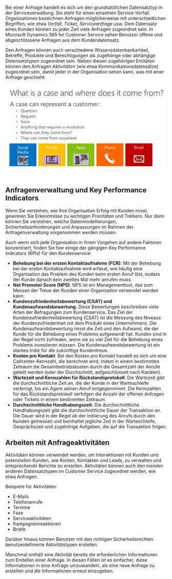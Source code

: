 Bei einer Anfrage handelt es sich um den grundsätzlichen Datensatztyp in der Serviceverwaltung. Sie steht für einen einzelnen Service-Vorfall. Organisationen bezeichnen Anfragen möglicherweise mit unterschiedlichen Begriffen, wie etwa *Vorfall*, *Ticket*, *Serviceanfrage* usw. Dem Datensatz eines Kunden können zu jeder Zeit viele Anfragen zugeordnet sein. In Microsoft Dynamics 365 for Customer Service sehen Benutzer offene und abgeschlossene Anfragen aus dem Kundendatensatz.
 
Den Anfragen können auch verschiedene Wissensdatenbankartikel, Betreffe, Produkte und Berechtigungen als zugehörige oder abhängige *Datensatztypen* zugeordnet sein. Neben diesen zugehörigen Entitäten können den Anfragen *Aktivitäten* (wie etwa Kommunikationsdatensätze) zugeordnet sein, damit jeder in der Organisation sehen kann, was mit einer Anfrage geschieht.

![Der Kunde von heute im Vertrieb, Service und Marketing](../media/cases2.png)

## <a name="case-management-and-key-performance-indicators"></a>Anfragenverwaltung und Key Performance Indicators
Wenn Sie verstehen, wie Ihre Organisation Erfolg mit Kunden misst, gewinnen Sie Erkenntnisse zu wichtigen Prioritäten und Treibern. Nur dann können Sie verstehen, welche Datenmodellierungen, Sicherheitsanforderungen und Anpassungen im Rahmen der Anfragenverwaltung vorgenommen werden müssen.

Auch wenn sich jede Organisation in ihrem Vorgehen auf andere Faktoren konzentriert, finden Sie hier einige der gängigen Key Performance Indicators (KPIs) für den Kundenservice:

- **Behebung bei der ersten Kontaktaufnahme (FCR)**: Mit der Behebung bei der ersten Kontaktaufnahme wird erfasst, wie häufig eine Organisation das Problem des Kunden beim ersten Anruf löst, sodass der Kunde danach kein zweites Mal mehr anrufen muss.
- **Net Promoter Score (NPS)**: NPS ist ein Managementtool, das zum Messen der Treue der Kunden einer Organisation verwendet werden kann.
- **Kundenzufriedenheitsbewertung (CSAT) und Kundenaufwandsbewertung**: Diese Bewertungen beschreiben viele Arten der Befragungen zum Kundenservice. Das Ziel der Kundenzufriedenheitsbewertung (CSAT) ist die Messung des Niveaus der Kundenzufriedenheit mit dem Produkt eines Unternehmens. Die Kundenaufwandsbewertung misst die Zeit und den Aufwand, die der Kunde für die Behebung eines Problems aufgewandt hat. Kunden sind in der Regel nicht zufrieden, wenn sie zu viel Zeit für die Behebung eines Problems investieren müssen. Die Kundenaufwandsbewertung ist ein starkes Indiz für die zukünftige Kundentreue.
- **Kosten pro Kontakt**: Bei den Kosten pro Kontakt handelt es sich um eine Callcenter-Kennzahl, die berechnet wird, indem in einem bestimmten Zeitraum die Gesamtbetriebskosten durch die Gesamtzahl der Anrufe geteilt werden (oder der Durchschnitt, aufgeschlüsselt nach Kanälen).
- **Wartezeit und Kennzahlen für Rückstandsprotokoll**: Die Wartezeit gibt die durchschnittliche Zeit an, die der Kunde in der Warteschleife verbringt, bis ein Agent seinen Anruf entgegennimmt. Die Kennzahlen für das Rückstandsprotokoll verfolgen die Anzahl der offenen Anfragen oder Tickets in einem bestimmten Zeitraum.
- **Durchschnittliche Handhabungszeit**: Die durchschnittliche Handhabungszeit gibt die durchschnittliche Dauer der Transaktion an. Die Dauer wird in der Regel ab der Initiierung des Anrufs durch den Kunden gemessen und beinhaltet jegliche Zeit in der Warteschleife, Gesprächszeit und zugehörige Aufgaben, die auf die Transaktion folgen.

## <a name="work-with-case-activities"></a>Arbeiten mit Anfrageaktivitäten
Aktivitäten können verwendet werden, um Interaktionen mit Kunden und potenziellen Kunden, wie Konten, Kontakten und Leads, zu verwalten und entsprechende Berichte zu erstellen. Aktivitäten können auch den meisten anderen Datensatztypen im Customer Service zugeordnet werden, wie etwa Anfragen.

Beispiele für Aktivitäten:

- E-Mails
- Telefonanrufe
- Termine
- Faxe
- Serviceaktivitäten
- Kampagnenreaktionen
- Briefe

Darüber hinaus können Benutzer mit den richtigen Sicherheitsrechten benutzerdefinierte Aktivitätstypen erstellen. 

Manchmal enthält eine Aktivität bereits die erforderlichen Informationen zum Erstellen einer Anfrage. In diesen Fällen ist es einfacher, diese Informationen in eine Anfrage umzuwandeln, als eine neue Anfrage zu erstellen und die Informationen erneut einzugeben.